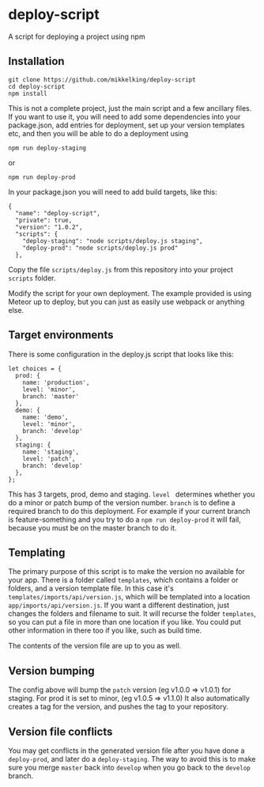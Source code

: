 # deploy-script

A script for deploying a project using npm

## Installation

```
git clone https://github.com/mikkelking/deploy-script
cd deploy-script
npm install
```

This is not a complete project, just the main script and a few ancillary files. If you want to use it, you will need to add some dependencies into your package.json, add entries for deployment, set up your version templates etc, and then you will be able to do a deployment using

```
npm run deploy-staging
```

or 

```
npm run deploy-prod
```

In your package.json you will need to add build targets, like this:

```
{
  "name": "deploy-script",
  "private": true,
  "version": "1.0.2",
  "scripts": {
    "deploy-staging": "node scripts/deploy.js staging",
    "deploy-prod": "node scripts/deploy.js prod"
  },

```

Copy the file `scripts/deploy.js` from this repository into your project `scripts` folder.

Modify the script for your own deployment. The example provided is using Meteor up to deploy, but you can just as easily use webpack or anything else.

## Target environments

There is some configuration in the deploy.js script that looks like this:

```
let choices = {
  prod: {
    name: 'production',
    level: 'minor',
    branch: 'master'
  },
  demo: {
    name: 'demo',
    level: 'minor',
    branch: 'develop'
  },
  staging: {
    name: 'staging',
    level: 'patch',
    branch: 'develop'
  },
};
```

This has 3 targets, prod, demo and staging. `level ` determines whether you do a minor or patch bump of the version number. `branch` is to define a required branch to do this deployment. For example if your current branch is feature-something and you try to do a `npm run deploy-prod` it will fail, because you must be on the master branch to do it.

## Templating

The primary purpose of this script is to make the version no available for your app. There is a folder called `templates`, which contains a folder or folders, and a version template file. In this case it's `templates/imports/api/version.js`, which will be templated into a location `app/imports/api/version.js`. If you want a different destination, just changes the folders and filename to suit. It will recurse the folder `templates`, so you can put a file in more than one location if you like. You could put other information in there too if you like, such as build time.

The contents of the version file are up to you as well.

## Version bumping

The config above will bump the `patch` version (eg v1.0.0 => v1.0.1) for staging. For prod it is set to minor, (eg v1.0.5 => v1.1.0)
It also automatically creates a tag for the version, and pushes the tag to your repository.

## Version file conflicts

You may get conflicts in the generated version file after you have done a `deploy-prod`, and later do a `deploy-staging`. The way to avoid this is to make sure you merge `master` back into `develop` when you go back to the `develop` branch.

